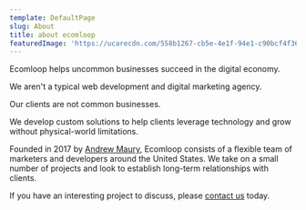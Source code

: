 ```yaml
---
template: DefaultPage
slug: About
title: about ecomloop
featuredImage: 'https://ucarecdn.com/558b1267-cb5e-4e1f-94e1-c90bcf4f366c/'
---
```

Ecomloop helps uncommon businesses succeed in the digital economy. 

We aren't a typical web development and digital marketing agency. 

Our clients are not common businesses. 

We develop custom solutions to help clients leverage technology and grow without physical-world limitations. 

Founded in 2017 by [Andrew Maury](https://andrewmaury.com), Ecomloop consists of a flexible team of marketers and developers around the United States. We take on a small number of projects and look to establish long-term relationships with clients.

If you have an interesting project to discuss, please [contact us](/contact) today.
